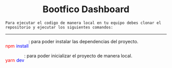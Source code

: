 <h1 align="center">Bootfico Dashboard</h1>

~~~~
Para ejecutar el codigo de manera local en tu equipo debes clonar el repositorio y ejecutar los siguientes comandos:
~~~~~

****

<div style="display: flex ">
    <p style="color: red">npm </p> <div style="width: 5px">
    </div> <p style="color: blue"> install</p>
    : para poder instalar las dependencias del proyecto.
</div>

<div style="display: flex ">
    <p style="color: red">yarn </p> <div style="width: 5px">
    </div> <p style="color: blue"> dev</p>
    : para poder inicializar el proyecto de manera local.
</div>